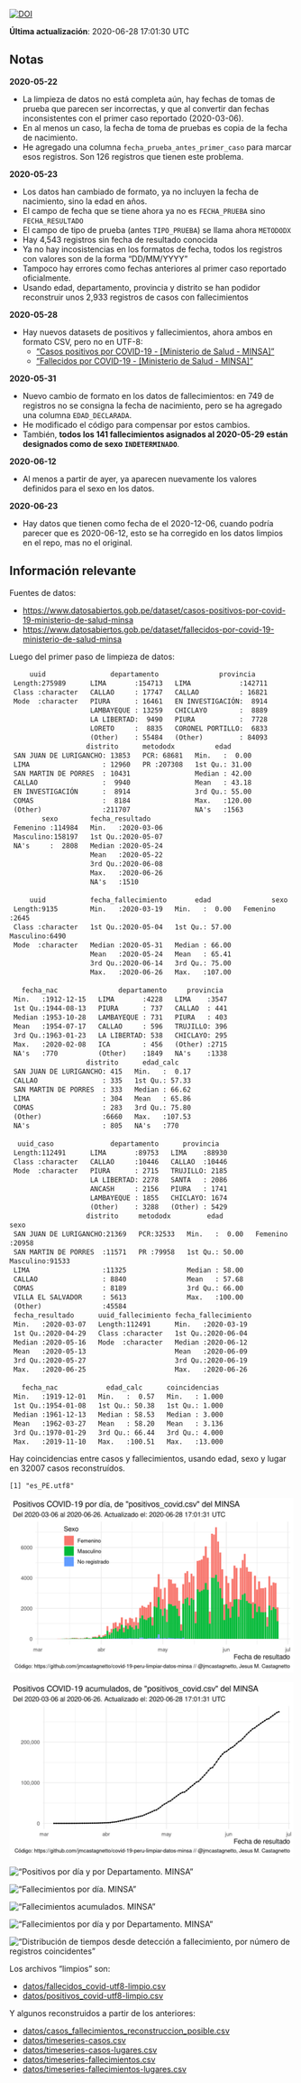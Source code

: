 [![DOI](https://zenodo.org/badge/266025854.svg)](https://zenodo.org/badge/latestdoi/266025854)

**Última actualización**: 2020-06-28 17:01:30 UTC

Notas
-----

**2020-05-22**

-   La limpieza de datos no está completa aún, hay fechas de tomas de
    prueba que parecen ser incorrectas, y que al convertir dan fechas
    inconsistentes con el primer caso reportado (2020-03-06).
-   En al menos un caso, la fecha de toma de pruebas es copia de la
    fecha de nacimiento.
-   He agregado una columna `fecha_prueba_antes_primer_caso` para marcar
    esos registros. Son 126 registros que tienen este problema.

**2020-05-23**

-   Los datos han cambiado de formato, ya no incluyen la fecha de
    nacimiento, sino la edad en años.
-   El campo de fecha que se tiene ahora ya no es `FECHA_PRUEBA` sino
    `FECHA_RESULTADO`
-   El campo de tipo de prueba (antes `TIPO_PRUEBA`) se llama ahora
    `METODODX`
-   Hay 4,543 registros sin fecha de resultado conocida
-   Ya no hay incosistencias en los formatos de fecha, todos los
    registros con valores son de la forma “DD/MM/YYYY”
-   Tampoco hay errores como fechas anteriores al primer caso reportado
    oficialmente.
-   Usando edad, departamento, provincia y distrito se han podidor
    reconstruir unos 2,933 registros de casos con fallecimientos

**2020-05-28**

-   Hay nuevos datasets de positivos y fallecimientos, ahora ambos en
    formato CSV, pero no en UTF-8:
    -   [“Casos positivos por COVID-19 - \[Ministerio de Salud -
        MINSA\]”](https://www.datosabiertos.gob.pe/dataset/casos-positivos-por-covid-19-ministerio-de-salud-minsa)
    -   [“Fallecidos por COVID-19 - \[Ministerio de Salud -
        MINSA\]”](https://www.datosabiertos.gob.pe/dataset/fallecidos-por-covid-19-ministerio-de-salud-minsa)

**2020-05-31**

-   Nuevo cambio de formato en los datos de fallecimientos: en 749 de
    registros no se consigna la fecha de nacimiento, pero se ha agregado
    una columna `EDAD_DECLARADA`.
-   He modificado el código para compensar por estos cambios.
-   También, **todos los 141 fallecimientos asignados al 2020-05-29
    están designados como de sexo `INDETERMINADO`**.

**2020-06-12**

-   Al menos a partir de ayer, ya aparecen nuevamente los valores
    definidos para el sexo en los datos.

**2020-06-23**

-   Hay datos que tienen como fecha de el 2020-12-06, cuando podría
    parecer que es 2020-06-12, esto se ha corregido en los datos limpios
    en el repo, mas no el original.

Información relevante
---------------------

Fuentes de datos:

-   <a href="https://www.datosabiertos.gob.pe/dataset/casos-positivos-por-covid-19-ministerio-de-salud-minsa" class="uri">https://www.datosabiertos.gob.pe/dataset/casos-positivos-por-covid-19-ministerio-de-salud-minsa</a>
-   <a href="https://www.datosabiertos.gob.pe/dataset/fallecidos-por-covid-19-ministerio-de-salud-minsa" class="uri">https://www.datosabiertos.gob.pe/dataset/fallecidos-por-covid-19-ministerio-de-salud-minsa</a>

Luego del primer paso de limpieza de datos:

         uuid                departamento               provincia     
     Length:275989      LIMA       :154713   LIMA            :142711  
     Class :character   CALLAO     : 17747   CALLAO          : 16821  
     Mode  :character   PIURA      : 16461   EN INVESTIGACIÓN:  8914  
                        LAMBAYEQUE : 13259   CHICLAYO        :  8889  
                        LA LIBERTAD:  9490   PIURA           :  7728  
                        LORETO     :  8835   CORONEL PORTILLO:  6833  
                        (Other)    : 55484   (Other)         : 84093  
                       distrito      metododx          edad       
     SAN JUAN DE LURIGANCHO: 13853   PCR: 68681   Min.   :  0.00  
     LIMA                  : 12960   PR :207308   1st Qu.: 31.00  
     SAN MARTIN DE PORRES  : 10431                Median : 42.00  
     CALLAO                :  9940                Mean   : 43.18  
     EN INVESTIGACIÓN      :  8914                3rd Qu.: 55.00  
     COMAS                 :  8184                Max.   :120.00  
     (Other)               :211707                NA's   :1563    
            sexo        fecha_resultado     
     Femenino :114984   Min.   :2020-03-06  
     Masculino:158197   1st Qu.:2020-05-07  
     NA's     :  2808   Median :2020-05-24  
                        Mean   :2020-05-22  
                        3rd Qu.:2020-06-08  
                        Max.   :2020-06-26  
                        NA's   :1510        

         uuid           fecha_fallecimiento       edad               sexo     
     Length:9135        Min.   :2020-03-19   Min.   :  0.00   Femenino :2645  
     Class :character   1st Qu.:2020-05-04   1st Qu.: 57.00   Masculino:6490  
     Mode  :character   Median :2020-05-31   Median : 66.00                   
                        Mean   :2020-05-24   Mean   : 65.41                   
                        3rd Qu.:2020-06-14   3rd Qu.: 75.00                   
                        Max.   :2020-06-26   Max.   :107.00                   
                                                                              
       fecha_nac               departamento     provincia   
     Min.   :1912-12-15   LIMA       :4228   LIMA    :3547  
     1st Qu.:1944-08-13   PIURA      : 737   CALLAO  : 441  
     Median :1953-10-28   LAMBAYEQUE : 731   PIURA   : 403  
     Mean   :1954-07-17   CALLAO     : 596   TRUJILLO: 396  
     3rd Qu.:1963-01-23   LA LIBERTAD: 538   CHICLAYO: 295  
     Max.   :2020-02-08   ICA        : 456   (Other) :2715  
     NA's   :770          (Other)    :1849   NA's    :1338  
                       distrito      edad_calc     
     SAN JUAN DE LURIGANCHO: 415   Min.   :  0.17  
     CALLAO                : 335   1st Qu.: 57.33  
     SAN MARTIN DE PORRES  : 333   Median : 66.62  
     LIMA                  : 304   Mean   : 65.86  
     COMAS                 : 283   3rd Qu.: 75.80  
     (Other)               :6660   Max.   :107.53  
     NA's                  : 805   NA's   :770     

      uuid_caso              departamento      provincia    
     Length:112491      LIMA       :89753   LIMA    :88930  
     Class :character   CALLAO     :10446   CALLAO  :10446  
     Mode  :character   PIURA      : 2715   TRUJILLO: 2185  
                        LA LIBERTAD: 2278   SANTA   : 2086  
                        ANCASH     : 2156   PIURA   : 1741  
                        LAMBAYEQUE : 1855   CHICLAYO: 1674  
                        (Other)    : 3288   (Other) : 5429  
                       distrito     metododx         edad               sexo      
     SAN JUAN DE LURIGANCHO:21369   PCR:32533   Min.   :  0.00   Femenino :20958  
     SAN MARTIN DE PORRES  :11571   PR :79958   1st Qu.: 50.00   Masculino:91533  
     LIMA                  :11325               Median : 58.00                    
     CALLAO                : 8840               Mean   : 57.68                    
     COMAS                 : 8189               3rd Qu.: 66.00                    
     VILLA EL SALVADOR     : 5613               Max.   :100.00                    
     (Other)               :45584                                                 
     fecha_resultado      uuid_fallecimiento fecha_fallecimiento 
     Min.   :2020-03-07   Length:112491      Min.   :2020-03-19  
     1st Qu.:2020-04-29   Class :character   1st Qu.:2020-06-04  
     Median :2020-05-16   Mode  :character   Median :2020-06-12  
     Mean   :2020-05-13                      Mean   :2020-06-09  
     3rd Qu.:2020-05-27                      3rd Qu.:2020-06-19  
     Max.   :2020-06-25                      Max.   :2020-06-26  
                                                                 
       fecha_nac            edad_calc      coincidencias   
     Min.   :1919-12-01   Min.   :  0.57   Min.   : 1.000  
     1st Qu.:1954-01-08   1st Qu.: 50.38   1st Qu.: 1.000  
     Median :1961-12-13   Median : 58.53   Median : 3.000  
     Mean   :1962-03-27   Mean   : 58.20   Mean   : 3.136  
     3rd Qu.:1970-01-29   3rd Qu.: 66.44   3rd Qu.: 4.000  
     Max.   :2019-11-10   Max.   :100.51   Max.   :13.000  
                                                           

Hay coincidencias entre casos y fallecimientos, usando edad, sexo y
lugar en 32007 casos reconstruídos.

    [1] "es_PE.utf8"

![“Positivos por día. MINSA”](plots/positivos-por-dia-minsa.png)

![“Positivos acumulados. MINSA”](plots/positivos-acumulados-minsa.png)

![“Positivos por día y por Departamento.
MINSA”](plots/positivos-diarios-por-departamento-minsa.png)

![“Fallecimientos por día.
MINSA”](plots/fallecimientos-por-dia-minsa.png)

![“Fallecimientos acumulados.
MINSA”](plots/fallecimientos-acumulados-minsa.png)

![“Fallecimientos por día y por Departamento.
MINSA”](plots/fallecimientos-diarios-por-departamento-minsa.png)

![“Distribución de tiempos desde detección a fallecimiento, por número
de registros
coincidentes”](plots/deteccion-fallecimiento-por-coincidentes.png)

Los archivos “limpios” son:

-   [datos/fallecidos\_covid-utf8-limpio.csv](datos/fallecidos_covid-utf8-limpio.csv)
-   [datos/positivos\_covid-utf8-limpio.csv](datos/positivos_covid-utf8-limpio.csv)

Y algunos reconstruidos a partir de los anteriores:

-   [datos/casos\_fallecimientos\_reconstruccion\_posible.csv](datos/casos_fallecimientos_reconstruccion_posible.csv)
-   [datos/timeseries-casos.csv](datos/timeseries-casos.csv)
-   [datos/timeseries-casos-lugares.csv](datos/timeseries-casos-lugares.csv)
-   [datos/timeseries-fallecimientos.csv](datos/timeseries-fallecimientos.csv)
-   [datos/timeseries-fallecimientos-lugares.csv](datos/timeseries-fallecimientos-lugares.csv)
